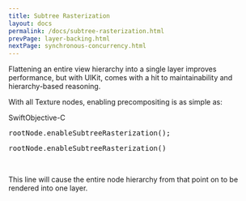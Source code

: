 ```yaml
---
title: Subtree Rasterization
layout: docs
permalink: /docs/subtree-rasterization.html
prevPage: layer-backing.html
nextPage: synchronous-concurrency.html
---
```


Flattening an entire view hierarchy into a single layer improves performance, but with UIKit, comes with a hit to maintainability and hierarchy-based reasoning. 

With all Texture nodes, enabling precompositing is as simple as:

<div class = "highlight-group">
<span class="language-toggle"><a data-lang="swift" class="swiftButton">Swift</a><a data-lang="objective-c" class = "active objcButton">Objective-C</a></span>
<div class = "code">
  <pre lang="objc" class="objcCode">
rootNode.enableSubtreeRasterization();
</pre>
<pre lang="swift" class = "swiftCode hidden">
rootNode.enableSubtreeRasterization()
</pre>
</div>
</div>
<br>

This line will cause the entire node hierarchy from that point on to be rendered into one layer.

